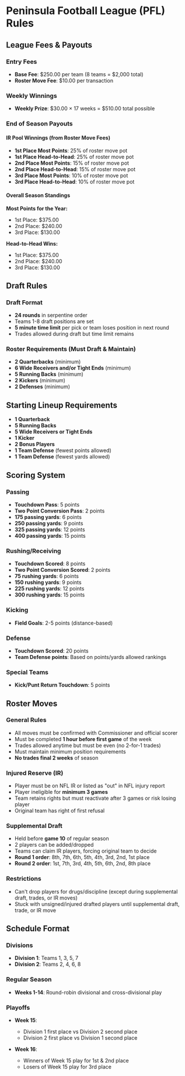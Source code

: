 # Peninsula Football League (PFL) Rules

## League Fees & Payouts

### Entry Fees
- **Base Fee**: $250.00 per team (8 teams = $2,000 total)
- **Roster Move Fee**: $10.00 per transaction

### Weekly Winnings
- **Weekly Prize**: $30.00 × 17 weeks = $510.00 total possible

### End of Season Payouts

#### IR Pool Winnings (from Roster Move Fees)
- **1st Place Most Points**: 25% of roster move pot
- **1st Place Head-to-Head**: 25% of roster move pot  
- **2nd Place Most Points**: 15% of roster move pot
- **2nd Place Head-to-Head**: 15% of roster move pot
- **3rd Place Most Points**: 10% of roster move pot
- **3rd Place Head-to-Head**: 10% of roster move pot

#### Overall Season Standings
**Most Points for the Year:**
- 1st Place: $375.00
- 2nd Place: $240.00  
- 3rd Place: $130.00

**Head-to-Head Wins:**
- 1st Place: $375.00
- 2nd Place: $240.00
- 3rd Place: $130.00

## Draft Rules

### Draft Format
- **24 rounds** in serpentine order
- Teams 1-8 draft positions are set
- **5 minute time limit** per pick or team loses position in next round
- Trades allowed during draft but time limit remains

### Roster Requirements (Must Draft & Maintain)
- **2 Quarterbacks** (minimum)
- **6 Wide Receivers and/or Tight Ends** (minimum)
- **5 Running Backs** (minimum)
- **2 Kickers** (minimum)
- **2 Defenses** (minimum)

## Starting Lineup Requirements
- **1 Quarterback**
- **5 Running Backs**
- **5 Wide Receivers or Tight Ends**
- **1 Kicker**
- **2 Bonus Players**
- **1 Team Defense** (fewest points allowed)
- **1 Team Defense** (fewest yards allowed)

## Scoring System

### Passing
- **Touchdown Pass**: 5 points
- **Two Point Conversion Pass**: 2 points
- **175 passing yards**: 6 points
- **250 passing yards**: 9 points
- **325 passing yards**: 12 points
- **400 passing yards**: 15 points

### Rushing/Receiving
- **Touchdown Scored**: 8 points
- **Two Point Conversion Scored**: 2 points
- **75 rushing yards**: 6 points
- **150 rushing yards**: 9 points
- **225 rushing yards**: 12 points
- **300 rushing yards**: 15 points

### Kicking
- **Field Goals**: 2-5 points (distance-based)

### Defense
- **Touchdown Scored**: 20 points
- **Team Defense points**: Based on points/yards allowed rankings

### Special Teams
- **Kick/Punt Return Touchdown**: 5 points

## Roster Moves

### General Rules
- All moves must be confirmed with Commissioner and official scorer
- Must be completed **1 hour before first game** of the week
- Trades allowed anytime but must be even (no 2-for-1 trades)
- Must maintain minimum position requirements
- **No trades final 2 weeks** of season

### Injured Reserve (IR)
- Player must be on NFL IR or listed as "out" in NFL injury report
- Player ineligible for **minimum 3 games**
- Team retains rights but must reactivate after 3 games or risk losing player
- Original team has right of first refusal

### Supplemental Draft
- Held before **game 10** of regular season
- 2 players can be added/dropped
- Teams can claim IR players, forcing original team to decide
- **Round 1 order**: 8th, 7th, 6th, 5th, 4th, 3rd, 2nd, 1st place
- **Round 2 order**: 1st, 7th, 3rd, 4th, 5th, 6th, 2nd, 8th place

### Restrictions
- Can't drop players for drugs/discipline (except during supplemental draft, trades, or IR moves)
- Stuck with unsigned/injured drafted players until supplemental draft, trade, or IR move

## Schedule Format

### Divisions
- **Division 1**: Teams 1, 3, 5, 7
- **Division 2**: Teams 2, 4, 6, 8

### Regular Season
- **Weeks 1-14**: Round-robin divisional and cross-divisional play

### Playoffs
- **Week 15**: 
  - Division 1 first place vs Division 2 second place
  - Division 2 first place vs Division 1 second place

- **Week 16**:
  - Winners of Week 15 play for 1st & 2nd place
  - Losers of Week 15 play for 3rd place
